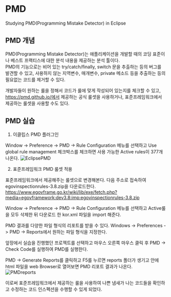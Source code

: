 # PMD
Studying PMD(Programming Mistake Detector) in Eclipse

## PMD 개념

PMD(Programming Mistake Detector)는 애플리케이션을 개발할 때의 코딩 표준이나 베스트 프랙티스에 대한 분석 내용을 제공하는 분석 툴이다.   
PMD의 기능으로는 비어 있는 try/catch/finally, switch 문을 추출하는 등의 버그를 발견할 수 있고, 사용하지 않는 지역변수, 매개변수, private 메소드 등을 추출하는 등의 필요없는 코드를 제거할 수 있다.   
   
개발자들이 원하는 룰을 정해서 코드가 룰에 맞게 작성되어 있는지를 체크할 수 있고, https://pmd.github.io/에서 제공하는 공식 룰셋을 사용하거나, 표준프레임워크에서 제공하는 룰셋을 사용할 수도 있다.   
   
## PMD 실습

1. 이클립스 PMD 플러그인

Window -> Preference -> PMD -> Rule Configuration 메뉴를 선택하고 Use global rule management 체크박스를 체크하면 사용 가능한 Active rules이 377개 나온다.
![EclipsePMD](https://user-images.githubusercontent.com/58906858/179895685-11da2e48-54e6-4ee9-9f4d-66751268f0c6.png)

2. 표준프레임워크 PMD 룰셋 적용

표준프레임워크에서 제공해주는 룰셋으로 변경해본다. 다음 주소로 접속하여 egovinspectionrules-3.8.zip을 다운로드한다.   
https://www.egovframe.go.kr/wiki/lib/exe/fetch.php?media=egovframework:dev3.8:imp:egovinspectionrules-3.8.zip
   
Window -> Preference -> PMD -> Rule Configuration 메뉴를 선택하고 Active룰을 모두 삭제한 뒤 다운로드 한 kor.xml 파일을 import 해준다.
   
PMD 결과를 다양한 파일 형식의 리포트를 받을 수 있다. Windows -> Preferences -> PMD -> Reports에서 원하는 파일 형식을 지정한다.
   
앞장에서 실습을 진행했던 프로젝트를 선택하고 마우스 오른쪽 마우스 클릭 후 PMD -> Check Code를 실행하여 PMD를 실행한다.   

PMD -> Generate Reports를 클릭하고 F5를 누르면 reports 폴더가 생기고 안에 html 파일을 web Browser로 열어보면 PMD 리포트 결과가 나온다.   
![PMDreports](https://user-images.githubusercontent.com/58906858/179898366-00ad1f7b-ccaa-42a2-8186-ba0be6e2f070.png)   

이로써 표준프레임워크에서 제공하는 룰을 사용하여 나쁜 냄새가 나는 코드들을 확인하고 수정하는 코드 인스펙션을 수행할 수 있게 되었다.
